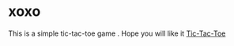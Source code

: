 # xoxo
This is a simple tic-tac-toe game . Hope you will like it [Tic-Tac-Toe](https://help.github.com/pages)
